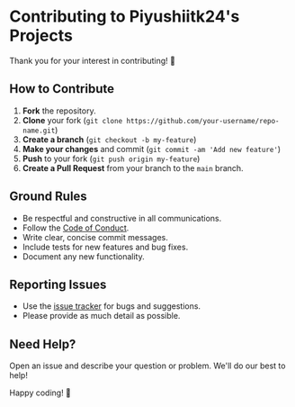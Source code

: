 # Contributing to Piyushiitk24's Projects

Thank you for your interest in contributing! 🚀

## How to Contribute

1. **Fork** the repository.
2. **Clone** your fork (`git clone https://github.com/your-username/repo-name.git`)
3. **Create a branch** (`git checkout -b my-feature`)
4. **Make your changes** and commit (`git commit -am 'Add new feature'`)
5. **Push** to your fork (`git push origin my-feature`)
6. **Create a Pull Request** from your branch to the `main` branch.

## Ground Rules

- Be respectful and constructive in all communications.
- Follow the [Code of Conduct](./CODE_OF_CONDUCT.md).
- Write clear, concise commit messages.
- Include tests for new features and bug fixes.
- Document any new functionality.

## Reporting Issues

- Use the [issue tracker](../../issues) for bugs and suggestions.
- Please provide as much detail as possible.

## Need Help?

Open an issue and describe your question or problem. We'll do our best to help!

Happy coding! 🎉
